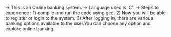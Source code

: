 -> This is an Online banking system.
-> Language used is 'C'.
-> Steps to experience :
    1) compile and run the code using gcc.
    2) Now you will be able to register or login to the system.
    3) After logging in, there are various banking options available to the user.You can choose any option and explore online banking.
